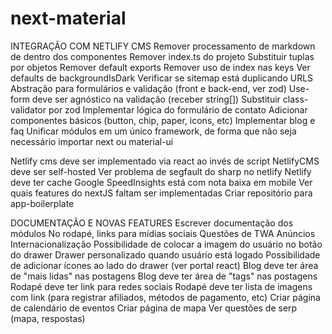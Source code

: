 # next-material

INTEGRAÇÃO COM NETLIFY CMS
Remover processamento de markdown de dentro dos componentes
Remover index.ts do projeto
Substituir tuplas por objetos
Remover default exports
Remover uso de index nas keys
Ver defaults de backgroundIsDark
Verificar se sitemap está duplicando URLS
Abstração para formulários e validação (front e back-end, ver zod)
Use-form deve ser agnóstico na validação (receber string[])
Substituir class-validator por zod
Implementar lógica do formulário de contato
Adicionar componentes básicos (button, chip, paper, icons, etc)
Implementar blog e faq
Unificar módulos em um único framework, de forma que não seja necessário importar next ou material-ui

Netlify cms deve ser implementado via react ao invés de script
NetlifyCMS deve ser self-hosted
Ver problema de segfault do sharp no netlify
Netlify deve ter cache
Google SpeedInsights está com nota baixa em mobile
Ver quais features do nextJS faltam ser implementadas
Criar repositório para app-boilerplate

DOCUMENTAÇÃO E NOVAS FEATURES
Escrever documentação dos módulos
No rodapé, links para mídias sociais
Questões de TWA
Anúncios
Internacionalização
Possibilidade de colocar a imagem do usuário no botão do drawer
Drawer personalizado quando usuário está logado
Possibilidade de adicionar ícones ao lado do drawer (ver portal react)
Blog deve ter área de "mais lidas" nas postagens
Blog deve ter área de "tags" nas postagens
Rodapé deve ter link para redes sociais
Rodapé deve ter lista de imagens com link (para registrar afiliados, métodos de pagamento, etc)
Criar página de calendário de eventos
Criar página de mapa
Ver questões de serp (mapa, respostas)
